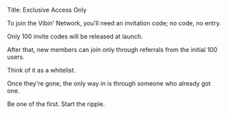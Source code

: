 Title:  Exclusive Access Only

To join the Vibin' Network, you'll need an invitation code; no code, no entry.

Only 100 invite codes will be released at launch.

After that, new members can join only through referrals from the initial 100 users.

Think of it as a whitelist.

Once they're gone, the only way in is through someone who already got one.

Be one of the first. Start the ripple.